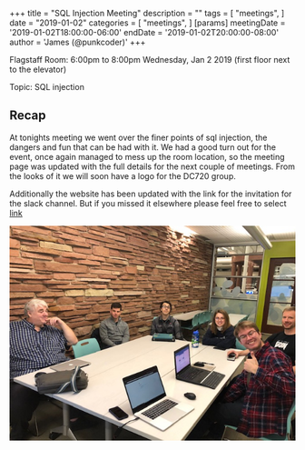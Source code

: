 +++
title = "SQL Injection Meeting"
description = ""
tags = [
    "meetings",
]
date = "2019-01-02"
categories = [
    "meetings",
]
[params]
  meetingDate = '2019-01-02T18:00:00-06:00'
  endDate = '2019-01-02T20:00:00-08:00'
  author = 'James (@punkcoder)'
+++

Flagstaff Room: 6:00pm to 8:00pm Wednesday, Jan 2 2019 (first floor next to the elevator)

Topic: SQL injection

<!--more-->
## Recap

At tonights meeting we went over the finer points of sql injection, the dangers
and fun that can be had with it.  We had a good turn out for the event, once
again managed to mess up the room location, so the meeting page was updated with
the full details for the next couple of meetings. From the looks of it we will
soon have a logo for the DC720 group.

Additionally the website has been updated with the link for the invitation for the slack channel.  But if you missed it elsewhere please feel free to select [link](https://join.slack.com/t/boulderinfosec/shared_invite/enQtNDI0NTk0MDI4MDk3LTZjNDY0NmJkZjE3ZGRkMTU0Y2Q2YWRiYTJjN2NjMjMzZGU3MWIwMGQ0OWRjYTQ5YWI5MzcxYmYzNWY5NzkwZjgs)

![ctfpic](20190102.jpeg)
